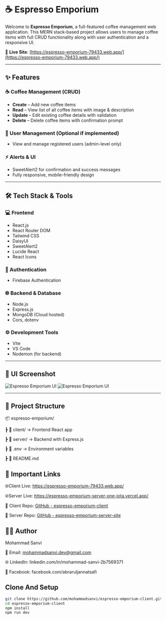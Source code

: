 # ☕ Espresso Emporium

Welcome to **Espresso Emporium**, a full-featured coffee management web application. This MERN stack-based project allows users to manage coffee items with full CRUD functionality along with user authentication and a responsive UI.

🔗 **Live Site**: [https://espresso-emporium-79433.web.app/](https://espresso-emporium-79433.web.app/)

---

## ✨ Features

### ☕ Coffee Management (CRUD)
- **Create** – Add new coffee items
- **Read** – View list of all coffee items with image & description
- **Update** – Edit existing coffee details with validation
- **Delete** – Delete coffee items with confirmation prompt

### 👥 User Management (Optional if implemented)
- View and manage registered users (admin-level only)

### ⚡ Alerts & UI
- SweetAlert2 for confirmation and success messages
- Fully responsive, mobile-friendly design

---

## 🛠️ Tech Stack & Tools

### 💻 Frontend
- React.js
- React Router DOM
- Tailwind CSS
- DaisyUI
- SweetAlert2
- Lucide React
- React Icons

### 🔐 Authentication
- Firebase Authentication

### 🌐 Backend & Database
- Node.js
- Express.js
- MongoDB (Cloud hosted)
- Cors, dotenv

### ⚙️ Development Tools
- Vite
- VS Code
- Nodemon (for backend)

---

## 📸 UI Screenshot

![Espresso Emporium UI](https://i.ibb.co/BVcXNFDJ/image.png)
![Espresso Emporium UI](https://i.ibb.co/21VpHg29/image.png)

---

## 📁 Project Structure

📦 espresso-emporium/

┣ 📁 client/ → Frontend React app

┣ 📁 server/ → Backend with Express.js

┣ 📄 .env → Environment variables

┣ 📄 README.md



## 🔗 Important Links

🌐Client Live: https://espresso-emporium-79433.web.app/

🌐Server Live: https://espresso-emporium-server-one-iota.vercel.app/

📂 Client Repo: [GitHub - espresso-emporium-client](https://github.com/mohammadsanvi/espresso-emporium-client)

📂 Server Repo: [GitHub - espresso-emporium-server-site](https://github.com/mohammadsanvi/espresso-emporium-server-site)


## 🙋‍♂️ Author

Mohammad Sanvi

📧 Email: mohammadsanvi.dev@gmail.com

🌐 LinkedIn: linkedin.com/in/mohammad-sanvi-2b7569371

📘 Facebook: facebook.com/abraruljannatsafi


## Clone And Setup

```bash
git clone https://github.com/mohammadsanvi/espresso-emporium-client.git
cd espresso-emporium-client
npm install
npm run dev

